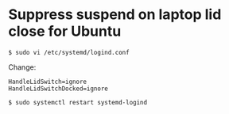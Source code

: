# Suppress suspend on laptop lid close for Ubuntu

```console
$ sudo vi /etc/systemd/logind.conf
```

Change:

```
HandleLidSwitch=ignore
HandleLidSwitchDocked=ignore
```

```console
$ sudo systemctl restart systemd-logind
```
